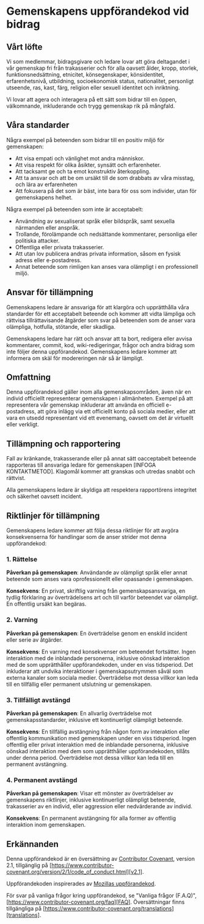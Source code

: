 <!--
SPDX-FileCopyrightText: Contributor Covenant

SPDX-License-Identifier: CC-BY-4.0
-->

# Gemenskapens uppförandekod vid bidrag

## Vårt löfte

Vi som medlemmar, bidragsgivare och ledare lovar att göra deltagandet i vår
gemenskap fri från trakasserier och för alla oavsett ålder, kropp,
storlek, funktionsnedsättning, etnicitet, könsegenskaper, könsidentitet, erfarenhetsnivå, utbildning, socioekonomisk status,
nationalitet, personligt utseende, ras, kast, färg, religion eller sexuell
identitet och inriktning.

Vi lovar att agera och interagera på ett sätt som bidrar till en öppen, välkomnande,
inkluderande och trygg gemenskap rik på mångfald.

## Våra standarder

Några exempel på beteenden som bidrar till en positiv miljö för
gemenskapen:

- Att visa empati och vänlighet mot andra människor.
- Att visa respekt för olika åsikter, synsätt och erfarenheter.
- Att tacksamt ge och ta emot konstruktiv återkoppling.
- Att ta ansvar och att be om ursäkt till de som drabbats av våra misstag,
  och lära av erfarenheten
- Att fokusera på det som är bäst, inte bara för oss som individer, utan för gemenskapens helhet.

Några exempel på beteenden som inte är acceptabelt:

- Användning av sexualiserat språk eller bildspråk, samt sexuella närmanden eller anspråk.
- Trollande, förolämpande och nedsättande kommentarer, personliga eller politiska attacker.
- Offentliga eller privata trakasserier.
- Att utan lov publicera andras privata information, såsom en fysisk adress eller e-postadress.
- Annat beteende som rimligen kan anses vara olämpligt i en professionell miljö.

## Ansvar för tillämpning

Gemenskapens ledare är ansvariga för att klargöra och upprätthålla våra standarder för ett acceptabelt beteende och kommer att vidta lämpliga och rättvisa tillrättavisande åtgärder som svar på beteenden som de anser vara olämpliga, hotfulla, stötande, eller skadliga.

Gemenskapens ledare har rätt och ansvar att ta bort, redigera eller avvisa
kommentarer, commit, kod, wiki-redigeringar, frågor och andra bidrag som
inte följer denna uppförandekod. Gemenskapens ledare kommer att informera om skäl för modereringen när så är lämpligt.

## Omfattning

Denna uppförandekod gäller inom alla gemenskapsområden, även när en individ officiellt representerar gemenskapen i allmänheten.
Exempel på att representera vår gemenskap inkluderar att använda en officiell e-postadress, att göra inlägg via ett officiellt konto på sociala medier, eller att vara en utsedd representant vid ett evenemang, oavsett om det är virtuellt eller verkligt.

## Tillämpning och rapportering

Fall av kränkande, trakasserande eller på annat sätt oacceptabelt beteende
rapporteras till ansvariga ledare för gemenskapen
[INFOGA KONTAKTMETOD].
Klagomål kommer att granskas och utredas snabbt och rättvist.

Alla gemenskapens ledare är skyldiga att respektera rapportörens integritet och säkerhet oavsett incident.

## Riktlinjer för tillämpning

Gemenskapens ledare kommer att följa dessa riktlinjer för att avgöra konsekvenserna för handlingar som de anser strider mot denna uppförandekod:

### 1. Rättelse

**Påverkan på gemenskapen**: Användande av olämpligt språk eller annat beteende som anses vara oprofessionellt eller opassande i gemenskapen.

**Konsekvens**: En privat, skriftlig varning från gemenskapsansvariga, en tydlig förklaring av överträdelsens art och till varför beteendet var olämpligt. En offentlig ursäkt kan begäras.

### 2. Varning

**Påverkan på gemenskapen**: En överträdelse genom en enskild incident eller serie av
åtgärder.

**Konsekvens**: En varning med konsekvenser om beteendet fortsätter. Ingen
interaktion med de inblandade personerna, inklusive oönskad interaktion med
de som upprätthåller uppförandekoden, under en viss tidsperiod.
Det inkluderar att undvika interaktioner i gemenskapsutrymmen såväl som externa kanaler som sociala medier. Överträdelse mot dessa villkor kan leda till en tillfällig eller permanent utslutning ur gemenskapen.

### 3. Tillfälligt avstängd

**Påverkan på gemenskapen**: En allvarlig överträdelse mot gemenskapsstandarder, inklusive ett kontinuerligt olämpligt beteende.

**Konsekvens**: En tillfällig avstängning från någon form av interaktion eller offentlig kommunikation med gemenskapen under en viss tidsperiod.
Ingen offentlig eller privat interaktion med de inblandade personerna, inklusive oönskad interaktion
med dem som upprätthåller uppförandekoden, tillåts under denna period.
Överträdelse mot dessa villkor kan leda till en permanent avstängning.

### 4. Permanent avstängd

**Påverkan på gemenskapen**: Visar ett mönster av överträdelser av gemenskapens
riktlinjer, inklusive kontinuerligt olämpligt beteende, trakasserier av en
individ, eller aggression eller nedvärderande av individ.

**Konsekvens**: En permanent avstängning för alla former av offentlig interaktion inom
gemenskapen.

## Erkännanden

Denna uppförandekod är en översättning av [Contributor Covenant][hemsida],
version 2.1, tillgänglig på
[https://www.contributor-covenant.org/version/2/1/code_of_conduct.html][v2.1].

Uppförandekoden inspirerades av
[Mozillas uppförandekod][Mozilla CoC].

För svar på vanliga frågor kring uppförandekod, se "Vanliga frågor (F.A.Q)",
[https://www.contributor-covenant.org/faq][FAQ].
Översättningar finns tillgängliga på
[https://www.contributor-covenant.org/translations][translations].

[hemsida]: https://www.contributor-covenant.org
[v2.1]: https://www.contributor-covenant.org/version/2/1/code_of_conduct.html
[Mozilla CoC]: https://github.com/mozilla/diversity
[FAQ]: https://www.contributor-covenant.org/faq
[translations]: https://www.contributor-covenant.org/translations
